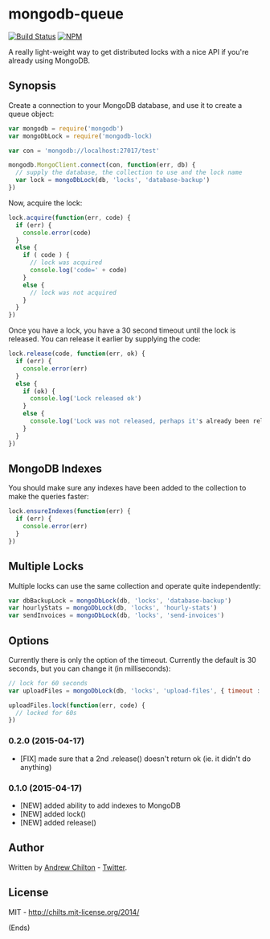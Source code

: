 # mongodb-queue #

[![Build Status](https://travis-ci.org/chilts/mongodb-lock.png)](https://travis-ci.org/chilts/mongodb-lock)
[![NPM](https://nodei.co/npm/mongodb-lock.png?mini=true)](https://nodei.co/npm/mongodb-lock/)

A really light-weight way to get distributed locks with a nice API if you're already using MongoDB.
## Synopsis ##

Create a connection to your MongoDB database, and use it to create a queue object:

```js
var mongodb = require('mongodb')
var mongoDbLock = require('mongodb-lock)

var con = 'mongodb://localhost:27017/test'

mongodb.MongoClient.connect(con, function(err, db) {
  // supply the database, the collection to use and the lock name
  var lock = mongoDbLock(db, 'locks', 'database-backup')
})
```

Now, acquire the lock:

```js
lock.acquire(function(err, code) {
  if (err) {
    console.error(code)
  }
  else {
    if ( code ) {
      // lock was acquired
      console.log('code=' + code)
    }
    else {
      // lock was not acquired
    }
  }
})
```

Once you have a lock, you have a 30 second timeout until the lock is released. You can release it earlier by supplying the code:

```js
lock.release(code, function(err, ok) {
  if (err) {
    console.error(err)
  }
  else {
    if (ok) {
      console.log('Lock released ok')
    }
    else {
      console.log('Lock was not released, perhaps it's already been released or timed out')
    }
  }
})
```

## MongoDB Indexes ##

You should make sure any indexes have been added to the collection to make the queries faster:

```js
lock.ensureIndexes(function(err) {
  if (err) {
    console.error(err)
  }
})
```

## Multiple Locks ##

Multiple locks can use the same collection and operate quite independently:

```js
var dbBackupLock = mongoDbLock(db, 'locks', 'database-backup')
var hourlyStats = mongoDbLock(db, 'locks', 'hourly-stats')
var sendInvoices = mongoDbLock(db, 'locks', 'send-invoices')
```

## Options ##

Currently there is only the option of the timeout. Currently the default is 30 seconds, but you can change it (in milliseconds):

```js
// lock for 60 seconds
var uploadFiles = mongoDbLock(db, 'locks', 'upload-files', { timeout : 60 * 1000})

uploadFiles.lock(function(err, code) {
  // locked for 60s
})
```

### 0.2.0 (2015-04-17) ###

* [FIX] made sure that a 2nd .release() doesn't return ok (ie. it didn't do anything)

### 0.1.0 (2015-04-17) ###

* [NEW] added ability to add indexes to MongoDB
* [NEW] added lock()
* [NEW] added release()

## Author ##

Written by [Andrew Chilton](http://chilts.org/) -
[Twitter](https://twitter.com/andychilton).

## License ##

MIT - http://chilts.mit-license.org/2014/

(Ends)
